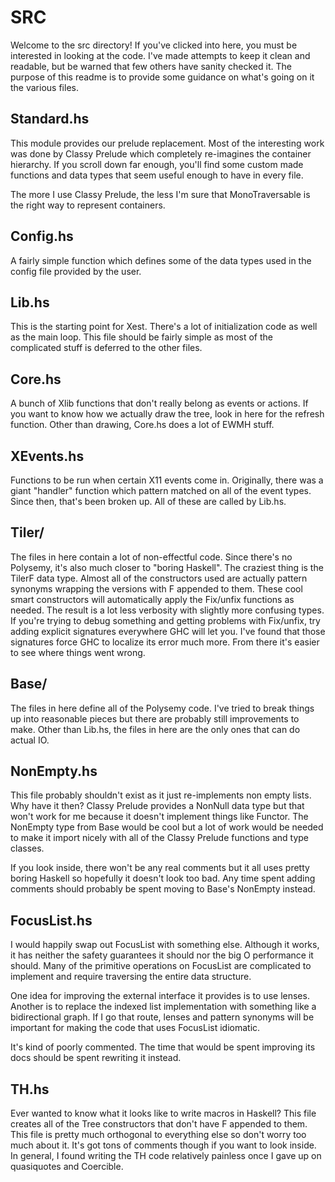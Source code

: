 # SRC

Welcome to the src directory! If you've clicked into here, you must be
interested in looking at the code. I've made attempts to keep it clean and
readable, but be warned that few others have sanity checked it. The purpose of
this readme is to provide some guidance on what's going on it the various files.

## Standard.hs

This module provides our prelude replacement. Most of the interesting work was
done by Classy Prelude which completely re-imagines the container hierarchy.
If you scroll down far enough, you'll find some custom made functions and data
types that seem useful enough to have in every file.

The more I use Classy Prelude, the less I'm sure that MonoTraversable is the
right way to represent containers.

## Config.hs

A fairly simple function which defines some of the data types used in the config
file provided by the user.

## Lib.hs

This is the starting point for Xest. There's a lot of initialization code as
well as the main loop. This file should be fairly simple as most of the
complicated stuff is deferred to the other files.

## Core.hs

A bunch of Xlib functions that don't really belong as events or actions. If you
want to know how we actually draw the tree, look in here for the refresh
function. Other than drawing, Core.hs does a lot of EWMH stuff.

## XEvents.hs

Functions to be run when certain X11 events come in. Originally, there was a
giant "handler" function which pattern matched on all of the event types. Since
then, that's been broken up. All of these are called by Lib.hs.

## Tiler/

The files in here contain a lot of non-effectful code. Since there's no
Polysemy, it's also much closer to "boring Haskell". The craziest thing is the
TilerF data type. Almost all of the constructors used are actually pattern
synonyms wrapping the versions with F appended to them. These cool smart
constructors will automatically apply the Fix/unfix functions as needed. The
result is a lot less verbosity with slightly more confusing types. If you're
trying to debug something and getting problems with Fix/unfix, try adding
explicit signatures everywhere GHC will let you. I've found that those
signatures force GHC to localize its error much more. From there it's easier to
see where things went wrong.

## Base/

The files in here define all of the Polysemy code. I've tried to break things up
into reasonable pieces but there are probably still improvements to make. Other
than Lib.hs, the files in here are the only ones that can do actual IO.

## NonEmpty.hs

This file probably shouldn't exist as it just re-implements non empty lists. Why
have it then?  Classy Prelude provides a NonNull data type but that won't work
for me because it doesn't implement things like Functor. The NonEmpty type from
Base would be cool but a lot of work would be needed to make it import nicely
with all of the Classy Prelude functions and type classes.

If you look inside, there won't be any real comments but it all uses pretty
boring Haskell so hopefully it doesn't look too bad. Any time spent adding
comments should probably be spent moving to Base's NonEmpty instead.

## FocusList.hs

I would happily swap out FocusList with something else. Although it works, it
has neither the safety guarantees it should nor the big O performance it should.
Many of the primitive operations on FocusList are complicated to implement and
require traversing the entire data structure.

One idea for improving the external interface it provides is to use lenses.
Another is to replace the indexed list implementation with something like a
bidirectional graph. If I go that route, lenses and pattern synonyms will be
important for making the code that uses FocusList idiomatic.

It's kind of poorly commented. The time that would be spent improving its docs
should be spent rewriting it instead.

## TH.hs

Ever wanted to know what it looks like to write macros in Haskell? This file
creates all of the Tree constructors that don't have F appended to them. This
file is pretty much orthogonal to everything else so don't worry too much about
it. It's got tons of comments though if you want to look inside. In general, I
found writing the TH code relatively painless once I gave up on quasiquotes and
Coercible.
